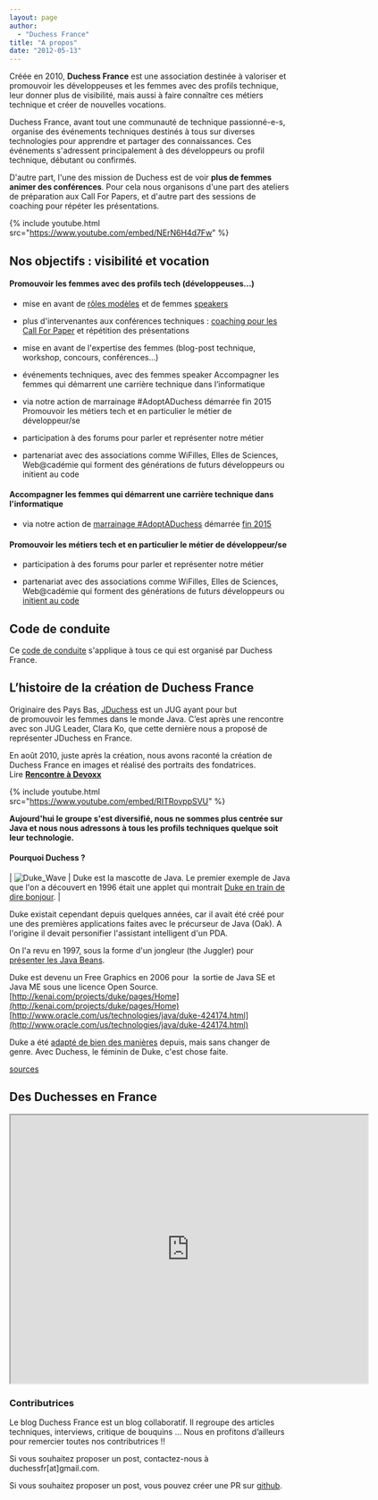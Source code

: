 ```yaml
---
layout: page
author:
  - "Duchess France"
title: "A propos"
date: "2012-05-13"
---
```


Créée en 2010, **Duchess France** est une association destinée à valoriser et promouvoir les développeuses et les femmes avec des profils technique, leur donner plus de visibilité, mais aussi à faire connaître ces métiers technique et créer de nouvelles vocations.

Duchess France, avant tout une communauté de technique passionné-e-s,  organise des événements techniques destinés à tous sur diverses technologies pour apprendre et partager des connaissances. Ces événements s'adressent principalement à des développeurs ou profil technique, débutant ou confirmés.

D'autre part, l'une des mission de Duchess est de voir **plus de femmes animer des conférences**. Pour cela nous organisons d'une part des ateliers de préparation aux Call For Papers, et d'autre part des sessions de coaching pour répéter les présentations.

{% include youtube.html src="https://www.youtube.com/embed/NErN6H4d7Fw" %}

## Nos objectifs : visibilité et vocation

#### Promouvoir les femmes avec des profils tech (développeuses...)

- mise en avant de [rôles modèles](/roles-modeles/) et de femmes [speakers](/des-oratrices/ "oratrices")

- plus d'intervenantes aux conférences techniques : [coaching pour les Call For Paper](coup-de-coeur/coup-de-gueule/2014/06/30/atelier-de-preparation-pour-les-call-for-papers/) et répétition des présentations

- mise en avant de l'expertise des femmes (blog-post technique, workshop, concours, conférences...)

- événements techniques, avec des femmes speaker
  Accompagner les femmes qui démarrent une carrière technique dans l’informatique

- via notre action de marrainage #AdoptADuchess démarrée fin 2015
  Promouvoir les métiers tech et en particulier le métier de développeur/se

- participation à des forums pour parler et représenter notre métier

- partenariat avec des associations comme WiFilles, Elles de Sciences, Web@cadémie qui forment des générations de futurs développeurs ou initient au code

#### Accompagner les femmes qui démarrent une carrière technique dans l'informatique

- via notre action de [marrainage #AdoptADuchess](/marrainage-adoptaduchess/) démarrée [fin 2015](/adoptaduchess-coaching-individuel-collectif-marraines-filleules-tech-it-dev/)

#### Promouvoir les métiers tech et en particulier le métier de développeur/se

- participation à des forums pour parler et représenter notre métier

- partenariat avec des associations comme WiFilles, Elles de Sciences, Web@cadémie qui forment des générations de futurs développeurs ou [initient au code](/coup-de-coeur/developper/2014/09/16/les-duchess-en-region-se-mobilisent-pour-la-codeweek)

## Code de conduite

Ce [code de conduite](https://github.com/DuchessFrance/duchessfr/blob/master/CODE_OF_CONDUCT.md) s'applique à tous ce qui est organisé par Duchess France.

## L’histoire de la création de Duchess France

Originaire des Pays Bas, [JDuchess](https://twitter.com/jduchess) est un JUG ayant pour but de promouvoir les femmes dans le monde Java. C’est après une rencontre avec son JUG Leader, Clara Ko, que cette dernière nous a proposé de représenter JDuchess en France.

En août 2010, juste après la création, nous avons raconté la création de Duchess France en images et réalisé des portraits des fondatrices. Lire **[Rencontre à Devoxx](http://www.duchess-france.org/rencontre-a-devoxx/)**

{% include youtube.html src="https://www.youtube.com/embed/RITRovppSVU" %}

**Aujourd'hui le groupe s'est diversifié, nous ne sommes plus centrée sur Java et nous nous adressons à tous les profils techniques quelque soit leur technologie.**

#### Pourquoi Duchess ?

| ![Duke_Wave](/assets/2012/05/2012-05-13-bienvenue/Duke_Wave.png) | Duke est la mascotte de Java. Le premier exemple de Java que l'on a découvert en 1996 était une applet qui montrait [Duke en train de dire bonjour](http://www.javaworld.com/jw-03-1996/animation/index.html). |

Duke existait cependant depuis quelques années, car il avait été créé pour une des premières applications faites avec le précurseur de Java (Oak). A l'origine il devait personifier l'assistant intelligent d'un PDA.

On l'a revu en 1997, sous la forme d'un jongleur (the Juggler) pour [présenter les Java Beans](http://java.sun.com/developer/onlineTraining/Beans/Beans3/using-examples.html).

Duke est devenu un Free Graphics en 2006 pour  la sortie de Java SE et Java ME sous une licence Open Source. [http://kenai.com/projects/duke/pages/Home](http://kenai.com/projects/duke/pages/Home) [http://www.oracle.com/us/technologies/java/duke-424174.html](http://www.oracle.com/us/technologies/java/duke-424174.html)

Duke a été [adapté de bien des manières](http://duke.kenai.com/) depuis, mais sans changer de genre. Avec Duchess, le féminin de Duke, c'est chose faite.

[sources](<http://fr.wikipedia.org/wiki/Java_(langage)>)

## Des Duchesses en France

<iframe src="https://mapsengine.google.com/map/u/0/embed?mid=z0KkM2GiRROg.kYdjYi4oUNC4" width="640" height="480"></iframe>

### Contributrices

Le blog Duchess France est un blog collaboratif. Il regroupe des articles techniques, interviews, critique de bouquins …  Nous en profitons d’ailleurs pour remercier toutes nos contributrices !!

Si vous souhaitez proposer un post, contactez-nous à duchessfr[at]gmail.com.

Si vous souhaitez proposer un post, vous pouvez créer une PR sur [github](https://github.com/DuchessFrance/DuchessFrance.github.io/blob/main/CONTRIBUTING.md).